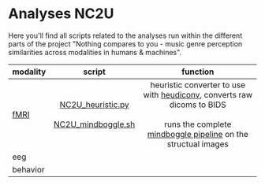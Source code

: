 # Analyses NC2U

Here you'll find all scripts related to the analyses run within the different parts of the project
"Nothing compares to you - music genre perception similarities across modalities in humans & machines". 

| modality                        | script           | function  |
| ----------------------------- |:-------------:| :-----:|
| [fMRI](https://github.com/C0C0AN/musicgenre_similarities/tree/master/scripts_analyses/NC2U_fmri)  | [NC2U_heuristic.py]() </br></br> [NC2U_mindboggle.sh]() | heuristic converter to use with [heudiconv](https://github.com/nipy/heudiconv), converts raw dicoms to BIDS </br></br> runs the complete [mindboggle pipeline]() on the structual images  |
| eeg |  |   |
| behavior | | |


